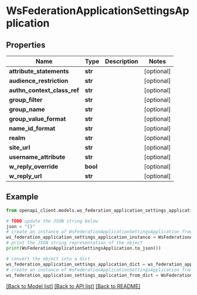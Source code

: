 # WsFederationApplicationSettingsApplication


## Properties

Name | Type | Description | Notes
------------ | ------------- | ------------- | -------------
**attribute_statements** | **str** |  | [optional] 
**audience_restriction** | **str** |  | [optional] 
**authn_context_class_ref** | **str** |  | [optional] 
**group_filter** | **str** |  | [optional] 
**group_name** | **str** |  | [optional] 
**group_value_format** | **str** |  | [optional] 
**name_id_format** | **str** |  | [optional] 
**realm** | **str** |  | [optional] 
**site_url** | **str** |  | [optional] 
**username_attribute** | **str** |  | [optional] 
**w_reply_override** | **bool** |  | [optional] 
**w_reply_url** | **str** |  | [optional] 

## Example

```python
from openapi_client.models.ws_federation_application_settings_application import WsFederationApplicationSettingsApplication

# TODO update the JSON string below
json = "{}"
# create an instance of WsFederationApplicationSettingsApplication from a JSON string
ws_federation_application_settings_application_instance = WsFederationApplicationSettingsApplication.from_json(json)
# print the JSON string representation of the object
print(WsFederationApplicationSettingsApplication.to_json())

# convert the object into a dict
ws_federation_application_settings_application_dict = ws_federation_application_settings_application_instance.to_dict()
# create an instance of WsFederationApplicationSettingsApplication from a dict
ws_federation_application_settings_application_from_dict = WsFederationApplicationSettingsApplication.from_dict(ws_federation_application_settings_application_dict)
```
[[Back to Model list]](../README.md#documentation-for-models) [[Back to API list]](../README.md#documentation-for-api-endpoints) [[Back to README]](../README.md)


